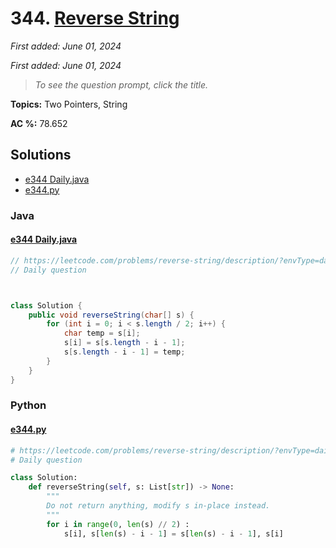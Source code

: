 # 344. [Reverse String](<https://leetcode.com/problems/reverse-string>)

*First added: June 01, 2024*

*First added: June 01, 2024*


> *To see the question prompt, click the title.*

**Topics:** Two Pointers, String

**AC %:** 78.652


## Solutions

- [e344 Daily.java](<../my-submissions/e344 Daily.java>)
- [e344.py](<../my-submissions/e344.py>)
### Java
#### [e344 Daily.java](<../my-submissions/e344 Daily.java>)
```Java
// https://leetcode.com/problems/reverse-string/description/?envType=daily-question&envId=2024-06-02
// Daily question



class Solution {
    public void reverseString(char[] s) {
        for (int i = 0; i < s.length / 2; i++) {
            char temp = s[i];
            s[i] = s[s.length - i - 1];
            s[s.length - i - 1] = temp;
        }
    }
}
```

### Python
#### [e344.py](<../my-submissions/e344.py>)
```Python
# https://leetcode.com/problems/reverse-string/description/?envType=daily-question&envId=2024-06-02
# Daily question

class Solution:
    def reverseString(self, s: List[str]) -> None:
        """
        Do not return anything, modify s in-place instead.
        """
        for i in range(0, len(s) // 2) :
            s[i], s[len(s) - i - 1] = s[len(s) - i - 1], s[i]
```

